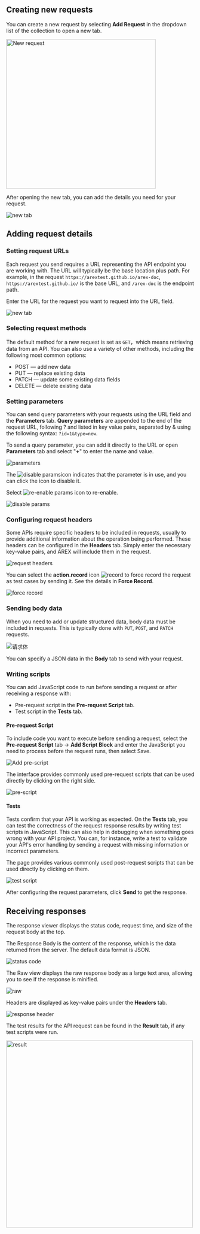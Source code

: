 ## Creating new requests

You can create a new request by selecting **Add Request** in the dropdown list of the collection to open a new tab.

<img src="https://i.328888.xyz/2023/02/09/3T59J.png" alt="New request" width="400" height="" />

After opening the new tab, you can add the details you need for your request.

![new tab](../resource/c2.request.png)

## Adding request details

### Setting request URLs

Each request you send requires a URL representing the API endpoint you are working with. The URL will typically be the base location plus path. For example, in the request `https://arextest.github.io/arex-doc`, `https://arextest.github.io/` is the base URL, and `/arex-doc` is the endpoint path.

Enter the URL for the request you want to request into the URL field.

![new tab](../resource/c2.requestURL.png)

### Selecting request methods

The default method for a new request is set as `GET`，which means retrieving data from an API. You can also use a variety of other methods, including the following most common options:

- POST — add new data
- PUT — replace existing data
- PATCH — update some existing data fields
- DELETE — delete existing data

### Setting parameters

You can send query parameters with your requests using the URL field and the **Parameters** tab. **Query parameters** are appended to the end of the request URL, following ? and listed in key value pairs, separated by & using the following syntax: `?id=1&type=new`.

To send a query parameter, you can add it directly to the URL or open **Parameters** tab and select "**+**" to enter the name and value.

![parameters](../resource/c2.parameters.png)

The ![disable params](../resource/c2.save.png)icon indicates that the parameter is in use, and you can click the icon to disable it.

Select ![re-enable params](../resource/c2.ban.png) icon to re-enable.

![disable params](../resource/c2.ban2.png)

### Configuring request headers

Some APIs require specific headers to be included in requests, usually to provide additional information about the operation being performed. These headers can be configured in the **Headers** tab. Simply enter the necessary key-value pairs, and AREX will include them in the request.

![request headers](../resource/c2.header.png)

You can select the **action.record** icon ![record](../resource/recordicon.png) to force record the request as test cases by sending it. See the details in **Force Record**.

![force record](../resource/c1.force.record.png)

### Sending body data

When you need to add or update structured data, body data must be included in requests. This is typically done with `PUT`, `POST`, and `PATCH` requests.

![请求体](../resource/c2.body.png)

You can specify a JSON data in the **Body** tab to send with your request.

### Writing scripts

You can add JavaScript code to run before sending a request or after receiving a response with:

- Pre-request script in the **Pre-request Script** tab.
- Test script in the **Tests** tab.

#### Pre-request Script

To include code you want to execute before sending a request, select the **Pre-request Script** tab → **Add Script Block** and enter the JavaScript you need to process before the request runs, then select Save.

![Add pre-script](../resource/c2.add.pre.png)

The interface provides commonly used pre-request scripts that can be used directly by clicking on the right side.

![pre-script](../resource/c2.pre.demo.png)

#### Tests

Tests confirm that your API is working as expected. On the **Tests** tab, you can test the correctness of the request response results by writing test scripts in JavaScript. This can also help in debugging when something goes wrong with your API project. You can, for instance, write a test to validate your API's error handling by sending a request with missing information or incorrect parameters.

The page provides various commonly used post-request scripts that can be used directly by clicking on them.

![test script](../resource/c2.tests.png)

After configuring the request parameters, click **Send** to get the response.

## Receiving responses

The response viewer displays the status code, request time, and size of the request body at the top.

The Response Body is the content of the response, which is the data returned from the server. The default data format is JSON.

![status code](../resource/c2.response.png)

The Raw view displays the raw response body as a large text area, allowing you to see if the response is minified.

![raw](../resource/c2.raw.png)

Headers are displayed as key-value pairs under the **Headers** tab. 

![response header](../resource/c2.response.header.png)

The test results for the API request can be found in the **Result** tab, if any test scripts were run.

<img src="https://i.328888.xyz/2023/02/09/3aRio.png" alt="result" width="500" height="" />
